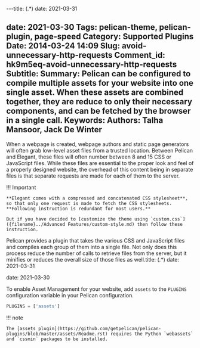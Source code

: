 ---title: (.*)
date: 2021-03-31

date: 2021-03-30
Tags: pelican-theme, pelican-plugin, page-speed
Category: Supported Plugins
Date: 2014-03-24 14:09
Slug: avoid-unnecessary-http-requests
Comment_id: hk9m5eq-avoid-unnecessary-http-requests
Subtitle:
Summary: Pelican can be configured to compile multiple assets for your website into one single asset. When these assets are combined together, they are reduce to only their necessary components, and can be fetched by the browser in a single call.
Keywords:
Authors: Talha Mansoor, Jack De Winter
---

When a webpage is created, webpage authors and static page generators will often grab
low-level asset files from a trusted location. Between Pelican and Elegant, these files will
often number between 8 and 15 CSS or JavaScript files. While these files are
essential to the proper look and feel of a properly designed website, the overhead of this
content being in separate files is that separate requests are made for each of them to the
server.

!!! Important

    **Elegant comes with a compressed and concatenated CSS stylesheet**, so that only one request is made to fetch the CSS stylesheets. **Following instruction is redundant for most users.**

    But if you have decided to [customize the theme using `custom.css`]({filename}../Advanced Features/custom-style.md) then follow these instruction.

Pelican provides a plugin that takes the various CSS and JavaScript files and compiles each
group of them into a single file. Not only does this process reduce the number of calls to
retrieve files from the server, but it minifies or reduces the overall size of
those files as well.title: (.*)
date: 2021-03-31

date: 2021-03-30

To enable Asset Management for your website, add `assets` to the `PLUGINS` configuration
variable in your Pelican configuration.

```python
PLUGINS = ['assets']
```

!!! note

    The [assets plugin](https://github.com/getpelican/pelican-plugins/blob/master/assets/Readme.rst) requires the Python `webassets` and `cssmin` packages to be installed.
